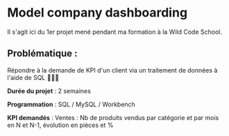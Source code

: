 # Model company dashboarding

Il s'agit ici du 1er projet mené pendant ma formation à la Wild Code School.

## Problématique :
Répondre à la demande de KPI d'un client via un traitement de données à l'aide de SQL 🔎👨‍💻

**Durée du projet** :  2 semaines

**Programmation** :   SQL / MySQL / Workbench

**KPI demandés** : Ventes : Nb de produits vendus par catégorie et par mois en N et N-1, évolution en pièces et %

